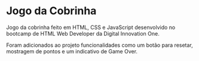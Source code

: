 # Jogo da Cobrinha

Jogo da cobrinha feito em HTML, CSS e JavaScript desenvolvido no bootcamp de HTML Web Developer da Digital Innovation One.

Foram adicionados ao projeto funcionalidades como um botão para resetar, mostragem de pontos e um indicativo de Game Over.
